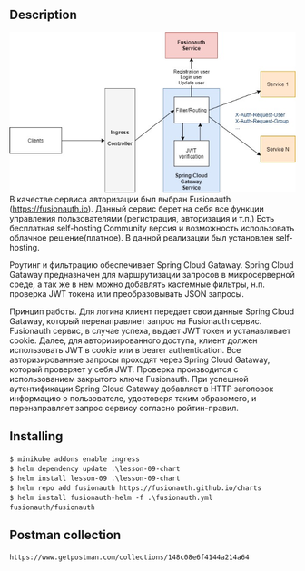 ## Description
![Image description](https://raw.githubusercontent.com/VadimShtukan/otus_homework/master/architect/lesson09/lesson-09.jpg)  
В качестве сервиса авторизации был выбран Fusionauth (https://fusionauth.io). Данный сервис берет на себя все функции управления пользователями (регистрация, авторизация и т.п.) Есть бесплатная self-hosting Community версия и возможность использовать облачное решение(платное). В данной реализации был установлен self-hosting. 

Роутинг и фильтрацию обеспечивает Spring Cloud Gataway. Spring Cloud Gataway предназначен для маршрутизации запросов в микросерверной среде, а так же в нем можно добавлять кастемные фильтры, н.п. проверка JWT токена или преобразовывать JSON запросы. 

Принцип работы. Для логина клиент передает свои данные Spring Cloud Gataway, который перенаправляет запрос на Fusionauth сервис. Fusionauth сервис, в случае успеха, выдает JWT токен и устанавливает cookie. Далее, для авторизированного доступа, клиент должен использовать JWT в cookie или в bearer authentication. Все авторизированные запросы проходят через Spring Cloud Gataway, который проверяет у себя JWT. Проверка производится с использованием закрытого ключа Fusionauth. При успешной аутентификации Spring Cloud Gataway добавляет в HTTP заголовок информацию о пользователе, удостоверя таким образомего, и перенаправляет запрос сервису согласно ройтин-правил.

## Installing
`$ minikube addons enable ingress`  
`$ helm dependency update .\lesson-09-chart`  
`$ helm install lesson-09 .\lesson-09-chart`  
`$ helm repo add fusionauth https://fusionauth.github.io/charts`  
`$ helm install fusionauth-helm -f .\fusionauth.yml fusionauth/fusionauth`  
## Postman collection
`https://www.getpostman.com/collections/148c08e6f4144a214a64`
